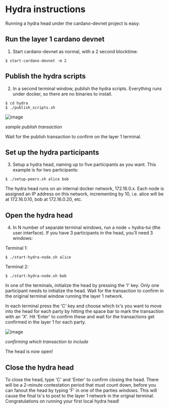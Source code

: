 # Hydra instructions

Running a hydra head under the cardano-devnet project is easy:

## Run the layer 1 cardano devnet

1. Start cardano-devnet as normal, with a 2 second blocktime:

```
$ start-cardano-devnet -m 2
```

## Publish the hydra scripts

2. In a second terminal window, publish the hydra scripts. Everything runs under docker, so there are no binaries to install.

```
$ cd hydra
$ ./publish_scripts.sh
```

![image](https://github.com/user-attachments/assets/1f145b39-23f9-40aa-af4d-6ccad6ec13d0)

*sample publish transaction*
 
Wait for the publish transaction to confirm on the layer 1 terminal.

## Set up the hydra participants

3. Setup a hydra head, naming up to five participants as you want. This example is for two participants:

```
$ ./setup-peers.sh alice bob
```

The hydra head runs on an internal docker network, 172.16.0.x.  Each node is assigned an IP address on this network, incrementing by 10, i.e. alice will be at 172.16.0.10, bob at 172.16.0.20, etc.

## Open the hydra head

4. In N number of separate terminal windows, run a node + hydra-tui (the user interface). If you have 3 participants in the head, you'll need 3 windows:

Terminal 1:
```
$ ./start-hydra-node.sh alice
```

Terminal 2:
```
$ ./start-hydra-node.sh bob
```

In one of the terminals, initialize the head by pressing the 'I' key.  Only one participant needs to initialize the head.  Wait for the transaction to confirm in the original terminal window
running the layer 1 network.

In each terminal press the 'C' key and choose which tx's you want to move into the head for each party by hitting the space bar to mark the transaction with an 'X'.  Hit 'Enter' to confirm these and 
wait for the transactions get confirmed in the layer 1 for each party. 

![image](https://github.com/user-attachments/assets/c240f3c7-d0c2-4109-aa24-2b83111e729d)

*confirming which transaction to include*

The head is now open!

## Close the hydra head

To close the head, type 'C' and 'Enter' to confirm closing the head.  There will be a 2-minute contestation period that must count down, before you can fanout the head by typing 'F' in one 
of the parties windows.  This will cause the final tx's to post to the layer 1 network in the orignal terminal.  Congratulations on running your first local hydra head!
